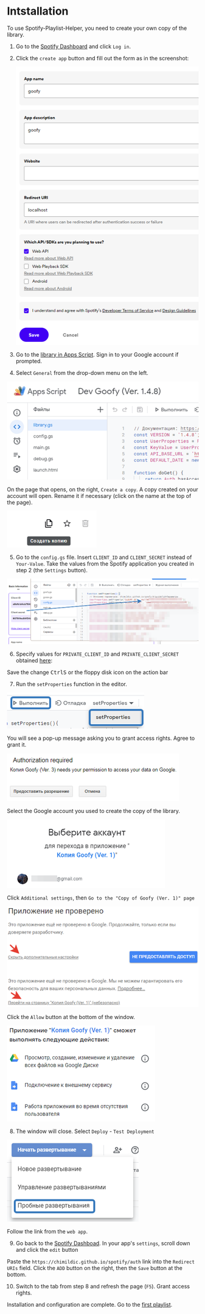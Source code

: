 # Intstallation

To use Spotify-Playlist-Helper, you need to create your own copy of the library. 

1. Go to the [Spotify Dashboard](https://developer.spotify.com/dashboard/) and click `Log in`.

2. Click the `create app` button and fill out the form as in the screenshot:

   ![Create an app](img/install-step-create-app.png ':size=40%')

3. Go to the [library in Apps Script](https://script.google.com/d/1DnC4H7yjqPV2unMZ_nmB-1bDSJT9wQUJ7Wq-ijF4Nc7Fl3qnbT0FkPSr/edit?usp=sharing). Sign in to your Google account if prompted.

4. Select `General` from the drop-down menu on the left.

![Open menu](/docs/img/general-property.gif ':size=60%')

On the page that opens, on the right, `Create a copy`. A copy created on your account will open. Rename it if necessary (click on the name at the top of the page).

![Create a copy](/docs/img/install-step-copy.png)

5. Go to the `config.gs` file. Insert `CLIENT_ID` and `CLIENT_SECRET` instead of `Your-Value`. Take the values ​​​​from the Spotify application you created in step 2 (the `Settings` button).

![Client ID and Client Secret](/docs/img/install-step-client-id2.png)

6. Specify values ​​for `PRIVATE_CLIENT_ID` and `PRIVATE_CLIENT_SECRET` obtained [here](https://script.google.com/macros/s/AKfycbwwDT25i71nYAk1aICxnrXfFVDzctcmhRMqzugjEkpqmUWjGATAbMOCL5aqvlPXOIq4/exec):

Save the change <kbd>Ctrl</kbd><kbd>S</kbd> or the floppy disk icon on the action bar

7. Run the `setProperties` function in the editor.

![run setProperties](/docs/img/install-run-setProperties.png)

You will see a pop-up message asking you to grant access rights. Agree to grant it.

![request for rights](/docs/img/install-permission-request.png ':size=50%')

Select the Google account you used to create the copy of the library.

![Select account](/docs/img/install-step-account.png)

Click `Additional settings`, then `Go to the "Copy of Goofy (Ver. 1)" page`

![Select account](/docs/img/install-step-warning.png ':size=50%')

Click the `Allow` button at the bottom of the window.

![Select account](/docs/img/install-step-grant-permissions.png)

8. The window will close. Select `Deploy` - `Test Deployment`

![Deploy Web App](/docs/img/install-step-webapp.png ':size=40%')

Follow the link from the `web app`.

9. Go back to the [Spotify Dashboad](https://developer.spotify.com/dashboard/). In your app's `settings`, scroll down and click the `edit` button

Paste the `https://chimildic.github.io/spotify/auth` link into the `Redirect URIs` field. Click the `ADD` button on the right, then the `Save` button at the bottom.

10. Switch to the tab from step 8 and refresh the page (`F5`). Grant access rights.

Installation and configuration are complete. Go to the [first playlist](/first-playlist).
